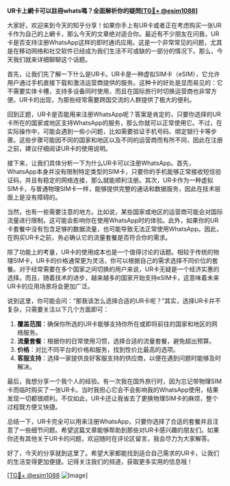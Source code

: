 **UR卡上網卡可以註冊whats嗎？全面解析你的疑問[[TG💪+ @esim1088](https://t.me/s/esim1088)]**

大家好，欢迎来到今天的知乎分享！如果你手上有UR卡或者正在考虑购买一张UR卡作为自己的上網卡，那么今天的文章绝对适合你。最近有不少朋友在问我，UR卡是否支持注册WhatsApp这样的即时通讯应用。这是一个非常常见的问题，尤其是在移动网络和社交软件已经成为我们生活不可或缺的一部分的情况下。那么，今天我们就来详细聊聊这个话题。

首先，让我们先了解一下什么是UR卡。UR卡是一种虚拟SIM卡（eSIM），它允许用户通过手机直接下载和激活运营商提供的服务。这种卡的好处是显而易见的：它不需要实体卡槽，支持多设备同时使用，而且在国际旅行时切换运营商也非常方便。UR卡的出现，为那些经常需要跨国交流的人群提供了极大的便利。

回到正题，UR卡是否能用来注册WhatsApp呢？答案是肯定的，只要你选择的UR卡所在的国家或地区支持WhatsApp的服务，那么你就可以正常使用它。不过，在实际操作中，可能会遇到一些小问题，比如需要验证手机号码、绑定银行卡等步骤。这些步骤可能因不同的国家和地区以及不同的运营商而有所不同，因此在注册之前，建议仔细阅读UR卡的使用说明。

接下来，让我们具体分析一下为什么UR卡可以注册WhatsApp。首先，WhatsApp本身并没有限制特定类型的SIM卡，只要你的手机能够正常接收短信验证码，并且有稳定的网络连接，那么就能顺利注册。其次，UR卡作为一种虚拟SIM卡，与普通物理SIM卡一样，能够提供完整的通话和数据服务，因此在技术层面上是没有障碍的。

当然，也有一些需要注意的地方。比如说，某些国家或地区的运营商可能会对国际流量进行限制，这可能会影响你在使用WhatsApp时的体验。此外，如果你的UR卡套餐中没有包含足够的数据流量，也可能导致无法正常使用WhatsApp。因此，在购买UR卡之前，务必确认它的流量套餐是否符合你的需求。

除了功能上的考量，UR卡的使用成本也是一个值得讨论的话题。相较于传统的物理SIM卡，UR卡的价格通常更为灵活，你可以根据自己的需求选择不同价位的套餐。对于经常需要在多个国家之间切换的用户来说，UR卡无疑是一个经济实惠的选择。而且，随着技术的进步，越来越多的国家开始支持eSIM卡，这意味着未来UR卡的应用场景将会更加广泛。

说到这里，你可能会问：“那我该怎么选择合适的UR卡呢？”其实，选择UR卡并不复杂，只需要关注以下几个方面即可：

1. **覆盖范围**：确保你所选的UR卡能够支持你所在或即将前往的国家和地区的网络服务。
2. **流量套餐**：根据你的日常使用习惯，选择合适的流量套餐，避免超出预算。
3. **价格**：对比不同平台的价格和服务，找到性价比最高的选项。
4. **客服支持**：选择一家提供良好客服支持的供应商，以便在遇到问题时能够及时解决。

最后，我想分享一个我个人的经验。有一次我在国外旅行时，因为忘记带物理SIM卡而临时购买了一张UR卡。当时我担心它会不会影响我的WhatsApp使用，结果发现一切都很顺利。不仅如此，UR卡还让我省去了更换物理SIM卡的麻烦，整个过程既方便又快捷。

总结一下，UR卡完全可以用来注册WhatsApp，只要你选择了合适的套餐并且注意了一些细节问题。希望这篇文章能够帮助到那些对UR卡感兴趣的朋友们。如果你还有其他关于UR卡的问题，欢迎随时在评论区留言，我会尽力为大家解答。

好了，今天的分享就到这里了。希望大家都能找到适合自己需求的UR卡，让我们的生活变得更加便捷。记得关注我们的频道，获取更多实用的信息哦！

[[TG💪+ @esim1088](https://t.me/s/esim1088) ![Image](https://i.postimg.cc/4NQfJmqS/Snipaste-2025-05-13-00-14-12.png)]